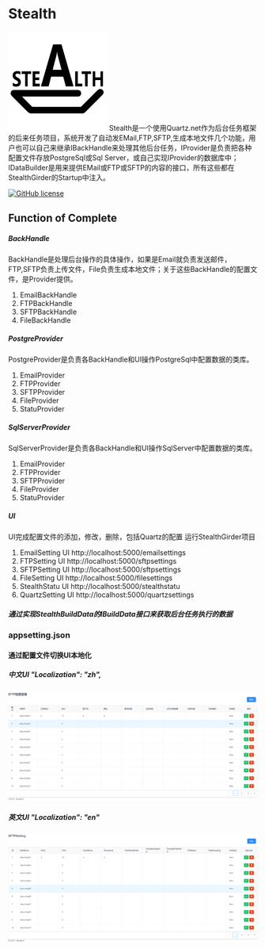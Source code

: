 ﻿# Stealth
<img src="https://github.com/ProgrameLife/Stealth/blob/master/StealthSolution/Images/Stealth.png" alt="GitHub" title="Ocelot.JwtAuthorize" width="200" height="200" />
Stealth是一个使用Quartz.net作为后台任务框架的后来任务项目，系统开发了自动发EMail,FTP,SFTP,生成本地文件几个功能，用户也可以自己来继承IBackHandle来处理其他后台任务，IProvider是负责把各种配置文件存放PostgreSql或Sql Server，或自己实现IProvider的数据库中；IDataBuilder是用来提供EMail或FTP或SFTP的内容的接口，所有这些都在StealthGirder的Startup中注入。

[![GitHub license](https://img.shields.io/badge/license-MIT-blue.svg)](https://github.com/ProgrameLife/Stealth/blob/master/License)

## Function of Complete
##### BackHandle
BackHandle是处理后台操作的具体操作，如果是Email就负责发送邮件，FTP,SFTP负责上传文件，File负责生成本地文件；关于这些BackHandle的配置文件，是Provider提供。
1. EmailBackHandle
2. FTPBackHandle
3. SFTPBackHandle
4. FileBackHandle

##### PostgreProvider
PostgreProvider是负责各BackHandle和UI操作PostgreSql中配置数据的类库。
1. EmailProvider
2. FTPProvider
3. SFTPProvider
4. FileProvider
5. StatuProvider

##### SqlServerProvider
SqlServerProvider是负责各BackHandle和UI操作SqlServer中配置数据的类库。
1. EmailProvider
2. FTPProvider
3. SFTPProvider
4. FileProvider
5. StatuProvider

##### UI
UI完成配置文件的添加，修改，删除，包括Quartz的配置
运行StealthGirder项目
1. EmailSetting UI  http://localhost:5000/emailsettings
2. FTPSetting UI http://localhost:5000/sftpsettings
3. SFTPSetting UI http://localhost:5000/sftpsettings
4. FileSetting UI http://localhost:5000/filesettings
5. StealthStatu UI http://localhost:5000/stealthstatu
6. QuartzSetting UI http://localhost:5000/quartzsettings

##### 通过实现StealthBuildData的IBuildData接口来获取后台任务执行的数据

### appsetting.json

#### 通过配置文件切换UI本地化
##### 中文UI  "Localization": "zh",
<img src="https://github.com/ProgrameLife/Stealth/blob/master/StealthSolution/Images/SFTPSetting.zh.png" alt="GitHub" title="Ocelot.JwtAuthorize" width="600"/>



##### 英文UI "Localization": "en"

<img src="https://github.com/ProgrameLife/Stealth/blob/master/StealthSolution/Images/SFTPSetting.en.png" alt="GitHub" title="Ocelot.JwtAuthorize" width="600"/>
